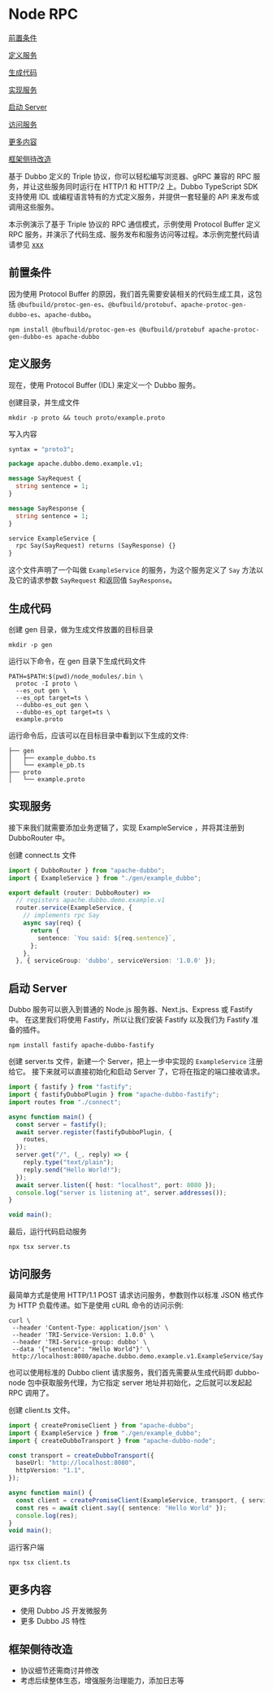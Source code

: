 # Node RPC

[前置条件](#precondition)

[定义服务](#defineService)

[生成代码](#generateCode)

[实现服务](#implementService)

[启动 Server](#startServer)

[访问服务](#accessService)

[更多内容](#moreContent)

[框架侧待改造](#transform)

基于 Dubbo 定义的 Triple 协议，你可以轻松编写浏览器、gRPC 兼容的 RPC 服务，并让这些服务同时运行在 HTTP/1 和 HTTP/2 上。Dubbo TypeScript SDK 支持使用 IDL 或编程语言特有的方式定义服务，并提供一套轻量的 APl 来发布或调用这些服务。

本示例演示了基于 Triple 协议的 RPC 通信模式，示例使用 Protocol Buffer 定义 RPC 服务，并演示了代码生成、服务发布和服务访问等过程。本示例完整代码请请参见 [xxx](https://aliyuque.antfin.com/__workers/ken.lj/qt1o6i/pw02wty1pin10eia/a)

## <span id="precondition">前置条件</span>

因为使用 Protocol Buffer 的原因，我们首先需要安装相关的代码生成工具，这包括 `@bufbuild/protoc-gen-es`、`@bufbuild/protobuf`、`apache-protoc-gen-dubbo-es`、`apache-dubbo`。

```Shell
npm install @bufbuild/protoc-gen-es @bufbuild/protobuf apache-protoc-gen-dubbo-es apache-dubbo
```

## <span id="defineService">定义服务</span>

现在，使用 Protocol Buffer (IDL) 来定义一个 Dubbo 服务。

创建目录，并生成文件

```Shell
mkdir -p proto && touch proto/example.proto
```

写入内容

```Protobuf
syntax = "proto3";

package apache.dubbo.demo.example.v1;

message SayRequest {
  string sentence = 1;
}

message SayResponse {
  string sentence = 1;
}

service ExampleService {
  rpc Say(SayRequest) returns (SayResponse) {}
}
```

这个文件声明了一个叫做 `ExampleService` 的服务，为这个服务定义了 `Say` 方法以及它的请求参数 `SayRequest` 和返回值 `SayResponse`。

## <span id="generateCode">生成代码</span>

创建 gen 目录，做为生成文件放置的目标目录

```
mkdir -p gen
```

运行以下命令，在 gen 目录下生成代码文件

```Shell
PATH=$PATH:$(pwd)/node_modules/.bin \
  protoc -I proto \
  --es_out gen \
  --es_opt target=ts \
  --dubbo-es_out gen \
  --dubbo-es_opt target=ts \
  example.proto
```

运行命令后，应该可以在目标目录中看到以下生成的文件:

```Plain Text
├── gen
│   ├── example_dubbo.ts
│   └── example_pb.ts
├── proto
│   └── example.proto
```

## <span id="implementService">实现服务</span>

接下来我们就需要添加业务逻辑了，实现 ExampleService ，并将其注册到 DubboRouter 中。

创建 connect.ts 文件

```typescript
import { DubboRouter } from "apache-dubbo";
import { ExampleService } from "./gen/example_dubbo";

export default (router: DubboRouter) =>
  // registers apache.dubbo.demo.example.v1
  router.service(ExampleService, {
    // implements rpc Say
    async say(req) {
      return {
        sentence: `You said: ${req.sentence}`,
      };
    },
  }, { serviceGroup: 'dubbo', serviceVersion: '1.0.0' });
```

## <span id="startServer">启动 Server</span>

Dubbo 服务可以嵌入到普通的 Node.js 服务器、Next.js、Express 或 Fastify 中。
在这里我们将使用 Fastify，所以让我们安装 Fastify 以及我们为 Fastify 准备的插件。

```Shell
npm install fastify apache-dubbo-fastify
```

创建 server.ts 文件，新建一个 Server，把上一步中实现的 `ExampleService` 注册给它。
接下来就可以直接初始化和启动 Server 了，它将在指定的端口接收请求。

```typescript
import { fastify } from "fastify";
import { fastifyDubboPlugin } from "apache-dubbo-fastify";
import routes from "./connect";

async function main() {
  const server = fastify();
  await server.register(fastifyDubboPlugin, {
    routes,
  });
  server.get("/", (_, reply) => {
    reply.type("text/plain");
    reply.send("Hello World!");
  });
  await server.listen({ host: "localhost", port: 8080 });
  console.log("server is listening at", server.addresses());
}

void main();
```

最后，运行代码启动服务

```Shell
npx tsx server.ts
```

## <span id="accessService">访问服务</span>

最简单方式是使用 HTTP/1.1 POST 请求访问服务，参数则作以标准 JSON 格式作为 HTTP 负载传递。如下是使用 cURL 命令的访问示例:

```Shell
curl \
 --header 'Content-Type: application/json' \
 --header 'TRI-Service-Version: 1.0.0' \
 --header 'TRI-Service-group: dubbo' \
 --data '{"sentence": "Hello World"}' \
 http://localhost:8080/apache.dubbo.demo.example.v1.ExampleService/Say
```

也可以使用标准的 Dubbo client 请求服务，我们首先需要从生成代码即 dubbo-node 包中获取服务代理，为它指定 server 地址并初始化，之后就可以发起起 RPC 调用了。

创建 client.ts 文件。

```typescript
import { createPromiseClient } from "apache-dubbo";
import { ExampleService } from "./gen/example_dubbo";
import { createDubboTransport } from "apache-dubbo-node";

const transport = createDubboTransport({
  baseUrl: "http://localhost:8080",
  httpVersion: "1.1",
});

async function main() {
  const client = createPromiseClient(ExampleService, transport, { serviceVersion: '1.0.0', serviceGroup: 'dubbo' });
  const res = await client.say({ sentence: "Hello World" });
  console.log(res);
}
void main();
```

运行客户端

```Shell
npx tsx client.ts
```

## <span id="moreContent">更多内容</span>

- 使用 Dubbo JS 开发微服务
- 更多 Dubbo JS 特性

## <span id="transform">框架侧待改造</span>

- 协议细节还需商讨并修改
- 考虑后续整体生态，增强服务治理能力，添加日志等
